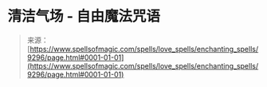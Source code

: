 <!--yml

category: 未分类

date: 2024-06-12 18:45:10

-->

# 清洁气场 - 自由魔法咒语

> 来源：[https://www.spellsofmagic.com/spells/love_spells/enchanting_spells/9296/page.html#0001-01-01](https://www.spellsofmagic.com/spells/love_spells/enchanting_spells/9296/page.html#0001-01-01)
